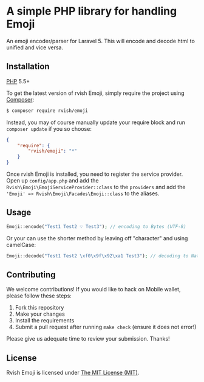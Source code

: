 # A simple PHP library for handling Emoji

An emoji encoder/parser for Laravel 5. This will encode and decode html to unified and vice versa.

## Installation

[PHP](https://php.net) 5.5+

To get the latest version of rvish Emoji, simply require the project using [Composer](https://getcomposer.org):

```bash
$ composer require rvish/emoji
```

Instead, you may of course manually update your require block and run `composer update` if you so choose:

```json
{
    "require": {
        "rvish/emoji": "*"
    }
}
```

Once rvish Emoji is installed, you need to register the service provider. Open up `config/app.php` and add the `Rvish\Emoji\EmojiServiceProvider::class` to the `providers` and add the `'Emoji' => Rvish\Emoji\Facades\Emoji::class` to the aliases.

## Usage

```php
Emoji::encode("Test1 Test2 💡 Test3"); // encoding to Bytes (UTF-8)
```

Or your can use the shorter method by leaving off "character" and using camelCase:
```php
Emoji::decode("Test1 Test2 \xf0\x9f\x92\xa1 Test3"); // decoding to Native
```


## Contributing

We welcome contributions! If you would like to hack on Mobile wallet, please
follow these steps:

1. Fork this repository
2. Make your changes
3. Install the requirements
4. Submit a pull request after running `make check` (ensure it does not error!)

Please give us adequate time to review your submission. Thanks!

## License

Rvish Emoji is licensed under [The MIT License (MIT)](LICENSE).

